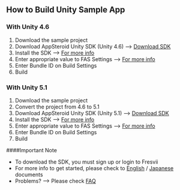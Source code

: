 ## How to Build Unity Sample App


### With Unity 4.6
1. Download the sample project
2. Download AppSteroid Unity SDK (Unity 4.6) --> [Download SDK](https://fresvii.com/downloads)
3. Install the SDK --> [For more info](https://github.com/fresvii/appsteroid-sdk-unity-documents/blob/master/en/GetStarted.md)
4. Enter appropriate value to FAS Settings --> [For more info](https://github.com/fresvii/appsteroid-sdk-unity-documents/blob/master/en/GetStarted.md)
5. Enter Bundle ID on Build Settings
6. Build

### With Unity 5.1
1. Download the sample project
2. Convert the project from 4.6 to 5.1
3. Download AppSteroid Unity SDK (Unity 5.1) --> [Download SDK](https://fresvii.com/downloads)
4. Install the SDK --> [For more info](https://github.com/fresvii/appsteroid-sdk-unity-documents/blob/master/en/GetStarted.md)
5. Enter appropriate value to FAS Settings --> [For more info](https://github.com/fresvii/appsteroid-sdk-unity-documents/blob/master/en/GetStarted.md)
6. Enter Bundle ID on Build Settings
7. Build

####Important Note
* To download the SDK, you must sign up or login to Fresvii
* For more info to get started, please check to [English](https://github.com/fresvii/appsteroid-sdk-unity-documents/blob/master/en/AppSteroidSDK.md) / [Japanese](https://github.com/fresvii/appsteroid-sdk-unity-documents/blob/master/ja/AppSteroidSDK.md) documents
* Problems? --> Please check [FAQ](https://github.com/fresvii/appsteroid-sdk-unity-documents/blob/master/en/FAQ.md)
